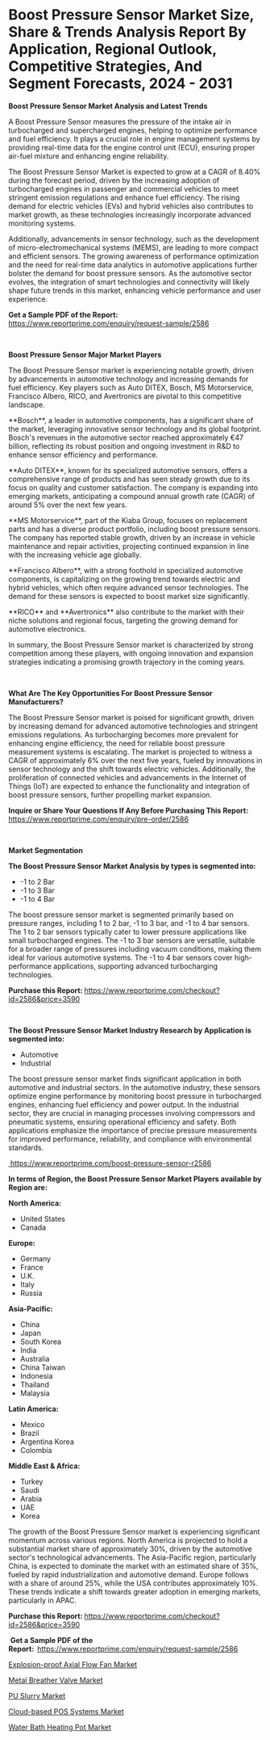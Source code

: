 <p><h1>Boost Pressure Sensor Market Size, Share & Trends Analysis Report By Application, Regional Outlook, Competitive Strategies, And Segment Forecasts, 2024 - 2031</h1></p><p><strong>Boost Pressure Sensor Market Analysis and Latest Trends</strong></p>
<p><p>A Boost Pressure Sensor measures the pressure of the intake air in turbocharged and supercharged engines, helping to optimize performance and fuel efficiency. It plays a crucial role in engine management systems by providing real-time data for the engine control unit (ECU), ensuring proper air-fuel mixture and enhancing engine reliability.</p><p>The Boost Pressure Sensor Market is expected to grow at a CAGR of 8.40% during the forecast period, driven by the increasing adoption of turbocharged engines in passenger and commercial vehicles to meet stringent emission regulations and enhance fuel efficiency. The rising demand for electric vehicles (EVs) and hybrid vehicles also contributes to market growth, as these technologies increasingly incorporate advanced monitoring systems.</p><p>Additionally, advancements in sensor technology, such as the development of micro-electromechanical systems (MEMS), are leading to more compact and efficient sensors. The growing awareness of performance optimization and the need for real-time data analytics in automotive applications further bolster the demand for boost pressure sensors. As the automotive sector evolves, the integration of smart technologies and connectivity will likely shape future trends in this market, enhancing vehicle performance and user experience.</p></p>
<p><strong>Get a Sample PDF of the Report:&nbsp;</strong> <a href="https://www.reportprime.com/enquiry/request-sample/2586?utm_campaign=1479&utm_medium=2&utm_source=Github&utm_content=ia&utm_term=10102024&utm_id=boost-pressure-sensor">https://www.reportprime.com/enquiry/request-sample/2586</a></p>
<p>&nbsp;</p>
<p><strong>Boost Pressure Sensor Major Market Players</strong></p>
<p><p>The Boost Pressure Sensor market is experiencing notable growth, driven by advancements in automotive technology and increasing demands for fuel efficiency. Key players such as Auto DITEX, Bosch, MS Motorservice, Francisco Albero, RICO, and Avertronics are pivotal to this competitive landscape.</p><p>**Bosch**, a leader in automotive components, has a significant share of the market, leveraging innovative sensor technology and its global footprint. Bosch's revenues in the automotive sector reached approximately €47 billion, reflecting its robust position and ongoing investment in R&D to enhance sensor efficiency and performance.</p><p>**Auto DITEX**, known for its specialized automotive sensors, offers a comprehensive range of products and has seen steady growth due to its focus on quality and customer satisfaction. The company is expanding into emerging markets, anticipating a compound annual growth rate (CAGR) of around 5% over the next few years.</p><p>**MS Motorservice**, part of the Kiaba Group, focuses on replacement parts and has a diverse product portfolio, including boost pressure sensors. The company has reported stable growth, driven by an increase in vehicle maintenance and repair activities, projecting continued expansion in line with the increasing vehicle age globally.</p><p>**Francisco Albero**, with a strong foothold in specialized automotive components, is capitalizing on the growing trend towards electric and hybrid vehicles, which often require advanced sensor technologies. The demand for these sensors is expected to boost market size significantly.</p><p>**RICO** and **Avertronics** also contribute to the market with their niche solutions and regional focus, targeting the growing demand for automotive electronics.</p><p>In summary, the Boost Pressure Sensor market is characterized by strong competition among these players, with ongoing innovation and expansion strategies indicating a promising growth trajectory in the coming years.</p></p>
<p>&nbsp;</p>
<p><strong>What Are The Key Opportunities For Boost Pressure Sensor Manufacturers?</strong></p>
<p><p>The Boost Pressure Sensor market is poised for significant growth, driven by increasing demand for advanced automotive technologies and stringent emissions regulations. As turbocharging becomes more prevalent for enhancing engine efficiency, the need for reliable boost pressure measurement systems is escalating. The market is projected to witness a CAGR of approximately 6% over the next five years, fueled by innovations in sensor technology and the shift towards electric vehicles. Additionally, the proliferation of connected vehicles and advancements in the Internet of Things (IoT) are expected to enhance the functionality and integration of boost pressure sensors, further propelling market expansion.</p></p>
<p><strong>Inquire or Share Your Questions If Any Before Purchasing This Report:</strong> <a href="https://www.reportprime.com/enquiry/pre-order/2586?utm_campaign=1479&utm_medium=2&utm_source=Github&utm_content=ia&utm_term=10102024&utm_id=boost-pressure-sensor">https://www.reportprime.com/enquiry/pre-order/2586</a></p>
<p>&nbsp;</p>
<p><strong>Market Segmentation</strong></p>
<p><strong>The Boost Pressure Sensor Market Analysis by types is segmented into:</strong></p>
<p><ul><li>-1 to 2 Bar</li><li>-1 to 3 Bar</li><li>-1 to 4 Bar</li></ul></p>
<p><p>The boost pressure sensor market is segmented primarily based on pressure ranges, including 1 to 2 bar, -1 to 3 bar, and -1 to 4 bar sensors. The 1 to 2 bar sensors typically cater to lower pressure applications like small turbocharged engines. The -1 to 3 bar sensors are versatile, suitable for a broader range of pressures including vacuum conditions, making them ideal for various automotive systems. The -1 to 4 bar sensors cover high-performance applications, supporting advanced turbocharging technologies.</p></p>
<p><strong>Purchase this Report:&nbsp;</strong><a href="https://www.reportprime.com/checkout?id=2586&price=3590&utm_campaign=1479&utm_medium=2&utm_source=Github&utm_content=ia&utm_term=10102024&utm_id=boost-pressure-sensor">https://www.reportprime.com/checkout?id=2586&price=3590</a></p>
<p>&nbsp;</p>
<p><strong>The Boost Pressure Sensor Market Industry Research by Application is segmented into:</strong></p>
<p><ul><li>Automotive</li><li>Industrial</li></ul></p>
<p><p>The boost pressure sensor market finds significant application in both automotive and industrial sectors. In the automotive industry, these sensors optimize engine performance by monitoring boost pressure in turbocharged engines, enhancing fuel efficiency and power output. In the industrial sector, they are crucial in managing processes involving compressors and pneumatic systems, ensuring operational efficiency and safety. Both applications emphasize the importance of precise pressure measurements for improved performance, reliability, and compliance with environmental standards.</p></p>
<p><a href="https://www.reportprime.com/boost-pressure-sensor-r2586?utm_campaign=1479&utm_medium=2&utm_source=Github&utm_content=ia&utm_term=10102024&utm_id=boost-pressure-sensor">&nbsp;https://www.reportprime.com/boost-pressure-sensor-r2586</a></p>
<p><strong>In terms of Region, the Boost Pressure Sensor Market Players available by Region are:</strong></p>
<p>
    <p> <strong> North America: </strong>
        <ul>
            <li>United States</li>
            <li>Canada</li>
        </ul>
        </p> 
    <p> <strong> Europe: </strong>
        <ul>
            <li>Germany</li>
            <li>France</li>
            <li>U.K.</li>
            <li>Italy</li>
            <li>Russia</li>
        </ul>
        </p> 
    <p> <strong> Asia-Pacific: </strong>
        <ul>
            <li>China</li>
            <li>Japan</li>
            <li>South Korea</li>
            <li>India</li>
            <li>Australia</li>
            <li>China Taiwan</li>
            <li>Indonesia</li>
            <li>Thailand</li>
            <li>Malaysia</li>
        </ul>
        </p> 
    <p> <strong> Latin America: </strong>
        <ul>
            <li>Mexico</li>
            <li>Brazil</li>
            <li>Argentina Korea</li>
            <li>Colombia</li>
        </ul>
        </p> 
    <p> <strong> Middle East & Africa: </strong>
        <ul>
            <li>Turkey</li>
            <li>Saudi</li>
            <li>Arabia</li>
            <li>UAE</li>
            <li>Korea</li>
        </ul>
    </p>
    </p>
<p><p>The growth of the Boost Pressure Sensor market is experiencing significant momentum across various regions. North America is projected to hold a substantial market share of approximately 30%, driven by the automotive sector's technological advancements. The Asia-Pacific region, particularly China, is expected to dominate the market with an estimated share of 35%, fueled by rapid industrialization and automotive demand. Europe follows with a share of around 25%, while the USA contributes approximately 10%. These trends indicate a shift towards greater adoption in emerging markets, particularly in APAC.</p></p>
<p><strong>Purchase this Report: </strong><a href="https://www.reportprime.com/checkout?id=2586&price=3590&utm_campaign=1479&utm_medium=2&utm_source=Github&utm_content=ia&utm_term=10102024&utm_id=boost-pressure-sensor">https://www.reportprime.com/checkout?id=2586&price=3590</a></p>
<p>&nbsp;<strong>Get a Sample PDF of the Report:&nbsp;&nbsp;</strong><a href="https://www.reportprime.com/enquiry/request-sample/2586?utm_campaign=1479&utm_medium=2&utm_source=Github&utm_content=ia&utm_term=10102024&utm_id=boost-pressure-sensor">https://www.reportprime.com/enquiry/request-sample/2586</a></p>
<p><strong></strong></p>
<p><p><a href="https://www.linkedin.com/pulse/sustainability-trends-explosion-proof-axial-flow-fan-industry-4laze?utm_campaign=1479&utm_medium=2&utm_source=Github&utm_content=ia&utm_term=10102024&utm_id=boost-pressure-sensor">Explosion-proof Axial Flow Fan Market</a></p><p><a href="https://www.linkedin.com/pulse/metal-breather-valve-market-size-share-trends-analysis-report-b46jc?utm_campaign=1479&utm_medium=2&utm_source=Github&utm_content=ia&utm_term=10102024&utm_id=boost-pressure-sensor">Metal Breather Valve Market</a></p><p><a href="https://www.linkedin.com/pulse/global-pu-slurry-market-sector-types-applications-player-strategies-8bp6c?utm_campaign=1479&utm_medium=2&utm_source=Github&utm_content=ia&utm_term=10102024&utm_id=boost-pressure-sensor">PU Slurry Market</a></p><p><a href="https://www.linkedin.com/pulse/global-cloud-based-pos-systems-industry-analysis-share-growth-d1wsf?utm_campaign=1479&utm_medium=2&utm_source=Github&utm_content=ia&utm_term=10102024&utm_id=boost-pressure-sensor">Cloud-based POS Systems Market</a></p><p><a href="https://www.linkedin.com/pulse/global-perspectives-water-bath-heating-pot-market-trends-oh4dc?utm_campaign=1479&utm_medium=2&utm_source=Github&utm_content=ia&utm_term=10102024&utm_id=boost-pressure-sensor">Water Bath Heating Pot Market</a></p></p>